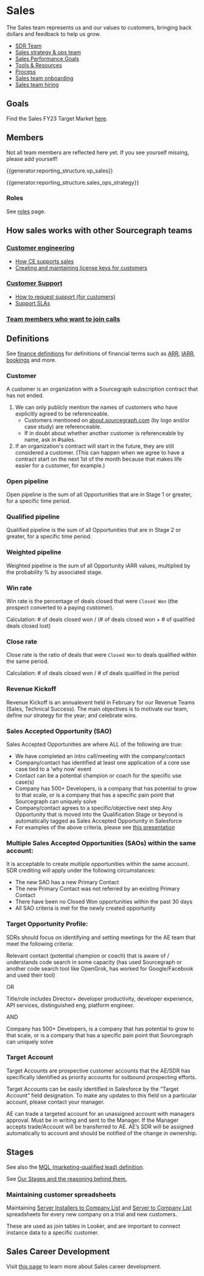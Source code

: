 # Sales

The Sales team represents us and our values to customers, bringing back dollars and feedback to help us grow.

- [SDR Team](sdrteam/index.md)
- [Sales strategy & ops team](sales-ops/index.md)
- [Sales Performance Goals](sales-performance-goals.md)
- [Tools & Resources](tools/index.md)
- [Process](process/index.md)
- [Sales team onboarding](onboarding/index.md)
- [Sales team hiring](hiring/index.md)

## Goals

Find the Sales FY23 Target Market [here](https://docs.google.com/document/d/1w35Nnmc_yQCbweHdTWLiP8lX_D0onl4OrmWJZaRsl7s/edit).

## Members

Not all team members are reflected here yet. If you see yourself missing, please add yourself!

{{generator:reporting_structure.vp_sales}}

{{generator:reporting_structure.sales_ops_strategy}}

### Roles

See [roles](roles/index.md) page.

## How sales works with other Sourcegraph teams

### [Customer engineering](../technical-success/support/index.md)

- [How CE supports sales](../technical-success/ce/team-culture#sales)
- [Creating and maintaining license keys for customers](../technical-success/ce/process/license_keys.md)

### [Customer Support](../technical-success/support/index.md)

- [How to request support (for customers)](../technical-success/support/index.md#how-to-get-support-for-customers)
- [Support SLAs](../technical-success/support/index.md#slas)

### [Team members who want to join calls](onboarding/joining_customer_calls.md)

## Definitions

See [finance definitions](../finance/index.md#definitions) for definitions of financial terms such as [ARR](../finance/index.md#ARR), [IARR](../finance/index.md#IARR), [bookings](../finance/index.md#booking) and more.

### Customer

A customer is an organization with a Sourcegraph subscription contract that has not ended.

1. We can only publicly mention the names of customers who have explicitly agreed to be referenceable.
   - Customers mentioned on [about.sourcegraph.com](https://about.sourcegraph.com/) (by logo and/or case study) are referenceable.
   - If in doubt about whether another customer is referenceable by name, ask in #sales.
1. If an organization's contract will start in the future, they are still considered a customer. (This can happen when we agree to have a contract start on the next 1st of the month because that makes life easier for a customer, for example.)

### Open pipeline

Open pipeline is the sum of all Opportunities that are in Stage 1 or greater, for a specific time period.

### Qualified pipeline

Qualified pipeline is the sum of all Opportunities that are in Stage 2 or greater, for a specific time period.

### Weighted pipeline

Weighted pipeline is the sum of all Opportunity iARR values, multiplied by the probability % by associated stage.

### Win rate

Win rate is the percentage of deals closed that were `Closed Won` (the prospect converted to a paying customer).

Calculation: # of deals closed won / (# of deals closed won + # of qualified deals closed lost)

### Close rate

Close rate is the ratio of deals that were `Closed Won` to deals qualified within the same period.

Calculation: # of deals closed won / # of deals qualified in the period

### Revenue Kickoff

Revenue Kickoff is an annualevent held in February for our Revenue Teams (Sales, Technical Success). The main objectives is to motivate our team, define our strategy for the year; and celebrate wins.

### Sales Accepted Opportunity (SAO)

Sales Accepted Opportunities are where ALL of the following are true:

- We have completed an intro call/meeting with the company/contact
- Company/contact has identified at least one application of a core use case tied to a ‘why now’ event
- Contact can be a potential champion or coach for the specific use case(s)
- Company has 500+ Developers, is a company that has potential to grow to that scale, or is a company that has a specific pain point that Sourcegraph can uniquely solve
- Company/contact agrees to a specific/objective next step
  Any Opportunity that is moved into the Qualification Stage or beyond is automatically tagged as Sales Accepted Opportunity in Salesforce
- For examples of the above criteria, please see [this presentation](https://docs.google.com/presentation/d/1pfQSZdoN9rbKidx8lfaDO8-G6PRyQ3X5f2aynvw2FRE/edit?usp=sharing)

### Multiple Sales Accepted Opportunities (SAOs) within the same account:

It is acceptable to create multiple opportunities within the same account. SDR crediting will apply under the following circumstances:

- The new SAO has a new Primary Contact
- The new Primary Contact was not referred by an existing Primary Contact
- There have been no Closed Won opportunities within the past 30 days
- All SAO criteria is met for the newly created opportunity

### Target Opportunity Profile:

SDRs should focus on identifying and setting meetings for the AE team that meet the following criteria:

Relevant contact (potential champion or coach) that is aware of / understands code search in some capacity (has used Sourcegraph or another code search tool like OpenGrok, has worked for Google/Facebook and used their tool)

OR

Title/role includes Director+ developer productivity, developer experience, API services, distinguished eng, platform engineer.

AND

Company has 500+ Developers, is a company that has potential to grow to that scale, or is a company that has a specific pain point that Sourcegraph can uniquely solve

### Target Account

Target Accounts are prospective customer accounts that the AE/SDR has specifically identified as priority accounts for outbound prospecting efforts.

Target Accounts can be easily identified in Salesforce by the “Target Account” field designation. To make any updates to this field on a particular account, please contact your manager.

AE can trade a targeted account for an unassigned account with managers approval. Must be in writing and sent to the Manager.
If the Manager accepts trade/Account will be transferred to AE. AE’s SDR will be assigned automatically to account and should be notified of the change in ownership.

## Stages

See also the [MQL (marketing-qualified lead) definition](../marketing/index.md#mql).

See [Our Stages and the reasoning behind them.](https://docs.google.com/spreadsheets/d/1nhxUAkooEx1JZV4ZAwyN0Ck9BrK-VUzObNp_IRAf_OE/edit#gid=0)

### Maintaining customer spreadsheets

Maintaining [Server Installers to Company List](https://docs.google.com/spreadsheets/d/1Y2Z23-2uAjgIEITqmR_tC368OLLbuz12dKjEl4CMINA/edit?usp=sharing) and [Server to Company List](https://docs.google.com/spreadsheets/d/1wo_KQIcGrNGCWYKa6iHJ7MImJ_aI7GN12E-T21Es8TU/edit?usp=sharing) spreadsheets for every new company on a trial and new customers.

These are used as join tables in Looker, and are important to connect instance data to a specific customer.

## Sales Career Development

Visit [this page](career-development/index.md) to learn more about Sales career development.
